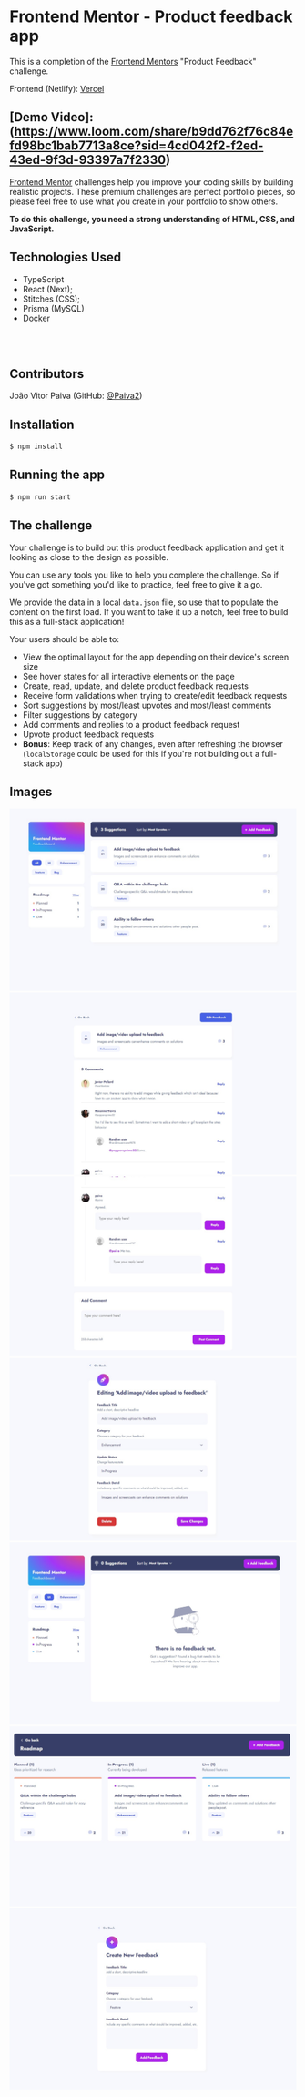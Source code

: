 # Frontend Mentor - Product feedback app

This is a completion of the [Frontend Mentors](https://frontendmentors.io) "Product Feedback" challenge.

Frontend (Netlify): [Vercel]()

## [Demo Video]: (https://www.loom.com/share/b9dd762f76c84efd98bc1bab7713a8ce?sid=4cd042f2-f2ed-43ed-9f3d-93397a7f2330)

[Frontend Mentor](https://www.frontendmentor.io) challenges help you improve your coding skills by building realistic projects. These premium challenges are perfect portfolio pieces, so please feel free to use what you create in your portfolio to show others.

**To do this challenge, you need a strong understanding of HTML, CSS, and JavaScript.**

## Technologies Used

- TypeScript
- React (Next);
- Stitches (CSS);
- Prisma (MySQL)
- Docker

<br />
<br />

## Contributors

João Vitor Paiva (GitHub: [@Paiva2](https://github.com/Paiva2))

## Installation

```bash
$ npm install
```

## Running the app

```bash
$ npm run start
```

## The challenge

Your challenge is to build out this product feedback application and get it looking as close to the design as possible.

You can use any tools you like to help you complete the challenge. So if you've got something you'd like to practice, feel free to give it a go.

We provide the data in a local `data.json` file, so use that to populate the content on the first load. If you want to take it up a notch, feel free to build this as a full-stack application!

Your users should be able to:

- View the optimal layout for the app depending on their device's screen size
- See hover states for all interactive elements on the page
- Create, read, update, and delete product feedback requests
- Receive form validations when trying to create/edit feedback requests
- Sort suggestions by most/least upvotes and most/least comments
- Filter suggestions by category
- Add comments and replies to a product feedback request
- Upvote product feedback requests
- **Bonus**: Keep track of any changes, even after refreshing the browser (`localStorage` could be used for this if you're not building out a full-stack app)

## Images

<img src="./images/1-desk.jpg" />
<img src="./images/2-desk.jpg" />
<img src="./images/3-desk.jpg" />
<img src="./images/4-desk.jpg" />
<img src="./images/5-desk.jpg" />
<img src="./images/6-desk.jpg" />
<img src="./images/7-desk.jpg" />
